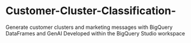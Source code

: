 # Customer-Cluster-Classification-
Generate customer clusters and marketing messages with BigQuery DataFrames and GenAI
Developed within the BigQuery Studio workspace
